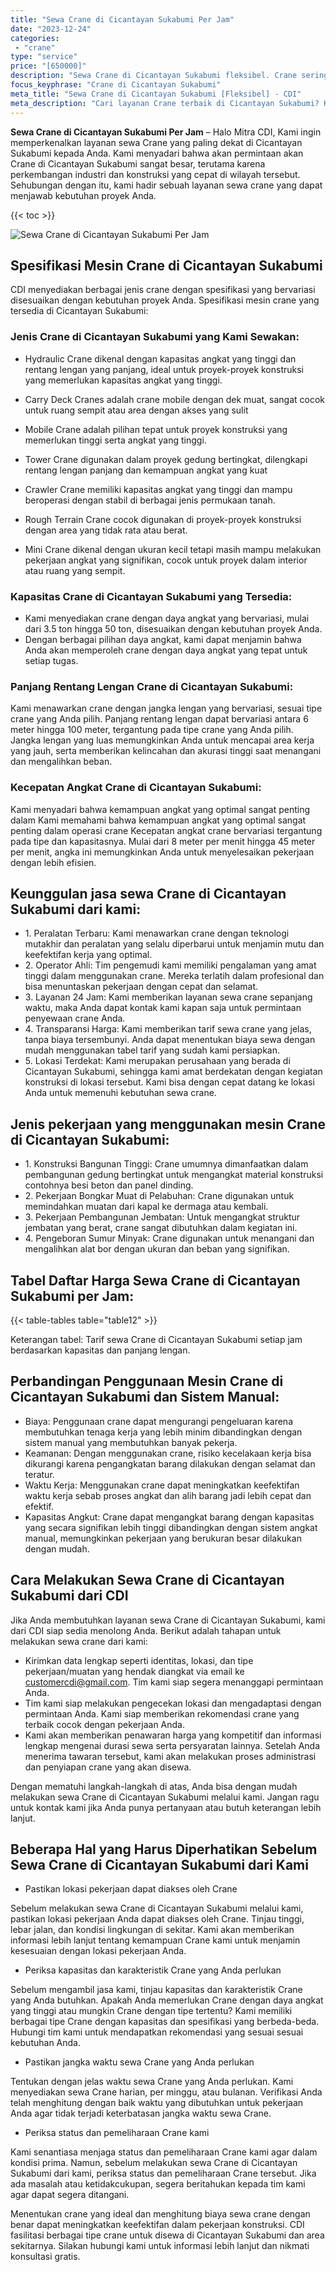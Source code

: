 ```yaml
---
title: "Sewa Crane di Cicantayan Sukabumi Per Jam"
date: "2023-12-24"
categories:
 - "crane"
type: "service"
price: "[650000]"
description: "Sewa Crane di Cicantayan Sukabumi fleksibel. Crane sering digunakan untuk proyek konstruksi sebagai peralatan andal yang efisien. Hubungi kami untuk info lengkap."
focus_keyphrase: "Crane di Cicantayan Sukabumi"
meta_title: "Sewa Crane di Cicantayan Sukabumi [Fleksibel] - CDI"
meta_description: "Cari layanan Crane terbaik di Cicantayan Sukabumi? Kami menyediakan Crane berkualitas untuk proyek pembangunan. Dapatkan penawaran sekarang."
---
```


**Sewa Crane di Cicantayan Sukabumi Per Jam** – Halo Mitra CDI, Kami ingin memperkenalkan layanan sewa Crane yang paling dekat di Cicantayan Sukabumi kepada Anda. Kami menyadari bahwa akan permintaan akan Crane di Cicantayan Sukabumi sangat besar, terutama karena perkembangan industri dan konstruksi yang cepat di wilayah tersebut. Sehubungan dengan itu, kami hadir sebuah layanan sewa crane yang dapat menjawab kebutuhan proyek Anda.

{{< toc >}}

![Sewa Crane di Cicantayan Sukabumi Per Jam](/images/crane/crane-09.jpg)

## Spesifikasi Mesin Crane di Cicantayan Sukabumi

CDI menyediakan berbagai jenis crane dengan spesifikasi yang bervariasi disesuaikan dengan kebutuhan proyek Anda. Spesifikasi mesin crane yang tersedia di Cicantayan Sukabumi:

### Jenis Crane di Cicantayan Sukabumi yang Kami Sewakan:

*   Hydraulic Crane dikenal dengan kapasitas angkat yang tinggi dan rentang lengan yang panjang, ideal untuk proyek-proyek konstruksi yang memerlukan kapasitas angkat yang tinggi.
*   Carry Deck Cranes adalah crane mobile dengan dek muat, sangat cocok untuk ruang sempit atau area dengan akses yang sulit

*   Mobile Crane adalah pilihan tepat untuk proyek konstruksi yang memerlukan tinggi serta angkat yang tinggi.
*   Tower Crane digunakan dalam proyek gedung bertingkat, dilengkapi rentang lengan panjang dan kemampuan angkat yang kuat

*   Crawler Crane memiliki kapasitas angkat yang tinggi dan mampu beroperasi dengan stabil di berbagai jenis permukaan tanah.
*   Rough Terrain Crane cocok digunakan di proyek-proyek konstruksi dengan area yang tidak rata atau berat.
*   Mini Crane dikenal dengan ukuran kecil tetapi masih mampu melakukan pekerjaan angkat yang signifikan, cocok untuk proyek dalam interior atau ruang yang sempit.

### Kapasitas Crane di Cicantayan Sukabumi yang Tersedia:

*   Kami menyediakan crane dengan daya angkat yang bervariasi, mulai dari 3.5 ton hingga 50 ton, disesuaikan dengan kebutuhan proyek Anda.
*   Dengan berbagai pilihan daya angkat, kami dapat menjamin bahwa Anda akan memperoleh crane dengan daya angkat yang tepat untuk setiap tugas.

### Panjang Rentang Lengan Crane di Cicantayan Sukabumi:

Kami menawarkan crane dengan jangka lengan yang bervariasi, sesuai tipe crane yang Anda pilih. Panjang rentang lengan dapat bervariasi antara 6 meter hingga 100 meter, tergantung pada tipe crane yang Anda pilih. Jangka lengan yang luas memungkinkan Anda untuk mencapai area kerja yang jauh, serta memberikan kelincahan dan akurasi tinggi saat menangani dan mengalihkan beban.

### Kecepatan Angkat Crane di Cicantayan Sukabumi:

Kami menyadari bahwa kemampuan angkat yang optimal sangat penting dalam Kami memahami bahwa kemampuan angkat yang optimal sangat penting dalam operasi crane Kecepatan angkat crane bervariasi tergantung pada tipe dan kapasitasnya. Mulai dari 8 meter per menit hingga 45 meter per menit, angka ini memungkinkan Anda untuk menyelesaikan pekerjaan dengan lebih efisien.

## Keunggulan jasa sewa Crane di Cicantayan Sukabumi dari kami:

*   1\. Peralatan Terbaru: Kami menawarkan crane dengan teknologi mutakhir dan peralatan yang selalu diperbarui untuk menjamin mutu dan keefektifan kerja yang optimal.
*   2\. Operator Ahli: Tim pengemudi kami memiliki pengalaman yang amat tinggi dalam menggunakan crane. Mereka terlatih dalam profesional dan bisa menuntaskan pekerjaan dengan cepat dan selamat.
*   3\. Layanan 24 Jam: Kami memberikan layanan sewa crane sepanjang waktu, maka Anda dapat kontak kami kapan saja untuk permintaan penyewaan crane Anda.
*   4\. Transparansi Harga: Kami memberikan tarif sewa crane yang jelas, tanpa biaya tersembunyi. Anda dapat menentukan biaya sewa dengan mudah menggunakan tabel tarif yang sudah kami persiapkan.
*   5\. Lokasi Terdekat: Kami merupakan perusahaan yang berada di Cicantayan Sukabumi, sehingga kami amat berdekatan dengan kegiatan konstruksi di lokasi tersebut. Kami bisa dengan cepat datang ke lokasi Anda untuk memenuhi kebutuhan sewa crane.

## Jenis pekerjaan yang menggunakan mesin Crane di Cicantayan Sukabumi:

*   1\. Konstruksi Bangunan Tinggi: Crane umumnya dimanfaatkan dalam pembangunan gedung bertingkat untuk mengangkat material konstruksi contohnya besi beton dan panel dinding.
*   2\. Pekerjaan Bongkar Muat di Pelabuhan: Crane digunakan untuk memindahkan muatan dari kapal ke dermaga atau kembali.
*   3\. Pekerjaan Pembangunan Jembatan: Untuk mengangkat struktur jembatan yang berat, crane sangat dibutuhkan dalam kegiatan ini.
*   4\. Pengeboran Sumur Minyak: Crane digunakan untuk menangani dan mengalihkan alat bor dengan ukuran dan beban yang signifikan.

## Tabel Daftar Harga Sewa Crane di Cicantayan Sukabumi per Jam:

{{< table-tables table="table12" >}}

Keterangan tabel: Tarif sewa Crane di Cicantayan Sukabumi setiap jam berdasarkan kapasitas dan panjang lengan.

## Perbandingan Penggunaan Mesin Crane di Cicantayan Sukabumi dan Sistem Manual:

*   Biaya: Penggunaan crane dapat mengurangi pengeluaran karena membutuhkan tenaga kerja yang lebih minim dibandingkan dengan sistem manual yang membutuhkan banyak pekerja.
*   Keamanan: Dengan menggunakan crane, risiko kecelakaan kerja bisa dikurangi karena pengangkatan barang dilakukan dengan selamat dan teratur.
*   Waktu Kerja: Menggunakan crane dapat meningkatkan keefektifan waktu kerja sebab proses angkat dan alih barang jadi lebih cepat dan efektif.
*   Kapasitas Angkut: Crane dapat mengangkat barang dengan kapasitas yang secara signifikan lebih tinggi dibandingkan dengan sistem angkat manual, memungkinkan pekerjaan yang berukuran besar dilakukan dengan mudah.

## Cara Melakukan Sewa Crane di Cicantayan Sukabumi dari CDI

Jika Anda membutuhkan layanan sewa Crane di Cicantayan Sukabumi, kami dari CDI siap sedia menolong Anda. Berikut adalah tahapan untuk melakukan sewa crane dari kami:

*   Kirimkan data lengkap seperti identitas, lokasi, dan tipe pekerjaan/muatan yang hendak diangkat via email ke customercdi@gmail.com. Tim kami siap segera menanggapi permintaan Anda.
*   Tim kami siap melakukan pengecekan lokasi dan mengadaptasi dengan permintaan Anda. Kami siap memberikan rekomendasi crane yang terbaik cocok dengan pekerjaan Anda.
*   Kami akan memberikan penawaran harga yang kompetitif dan informasi lengkap mengenai durasi sewa serta persyaratan lainnya. Setelah Anda menerima tawaran tersebut, kami akan melakukan proses administrasi dan penyiapan crane yang akan disewa.

Dengan mematuhi langkah-langkah di atas, Anda bisa dengan mudah melakukan sewa Crane di Cicantayan Sukabumi melalui kami. Jangan ragu untuk kontak kami jika Anda punya pertanyaan atau butuh keterangan lebih lanjut.

## Beberapa Hal yang Harus Diperhatikan Sebelum Sewa Crane di Cicantayan Sukabumi dari Kami

*   Pastikan lokasi pekerjaan dapat diakses oleh Crane

Sebelum melakukan sewa Crane di Cicantayan Sukabumi melalui kami, pastikan lokasi pekerjaan Anda dapat diakses oleh Crane. Tinjau tinggi, lebar jalan, dan kondisi lingkungan di sekitar. Kami akan memberikan informasi lebih lanjut tentang kemampuan Crane kami untuk menjamin kesesuaian dengan lokasi pekerjaan Anda.
*   Periksa kapasitas dan karakteristik Crane yang Anda perlukan

Sebelum mengambil jasa kami, tinjau kapasitas dan karakteristik Crane yang Anda butuhkan. Apakah Anda memerlukan Crane dengan daya angkat yang tinggi atau mungkin Crane dengan tipe tertentu? Kami memiliki berbagai tipe Crane dengan kapasitas dan spesifikasi yang berbeda-beda. Hubungi tim kami untuk mendapatkan rekomendasi yang sesuai sesuai kebutuhan Anda.
*   Pastikan jangka waktu sewa Crane yang Anda perlukan

Tentukan dengan jelas waktu sewa Crane yang Anda perlukan. Kami menyediakan sewa Crane harian, per minggu, atau bulanan. Verifikasi Anda telah menghitung dengan baik waktu yang dibutuhkan untuk pekerjaan Anda agar tidak terjadi keterbatasan jangka waktu sewa Crane.
*   Periksa status dan pemeliharaan Crane kami

Kami senantiasa menjaga status dan pemeliharaan Crane kami agar dalam kondisi prima. Namun, sebelum melakukan sewa Crane di Cicantayan Sukabumi dari kami, periksa status dan pemeliharaan Crane tersebut. Jika ada masalah atau ketidakcukupan, segera beritahukan kepada tim kami agar dapat segera ditangani.

Menentukan crane yang ideal dan menghitung biaya sewa crane dengan benar dapat meningkatkan keefektifan dalam pekerjaan konstruksi. CDI fasilitasi berbagai tipe crane untuk disewa di Cicantayan Sukabumi dan area sekitarnya. Silakan hubungi kami untuk informasi lebih lanjut dan nikmati konsultasi gratis.